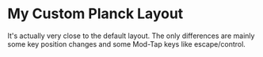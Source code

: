 # My Custom Planck Layout

It's actually very close to the default layout. The only differences are mainly some key position changes and some Mod-Tap keys like escape/control.
